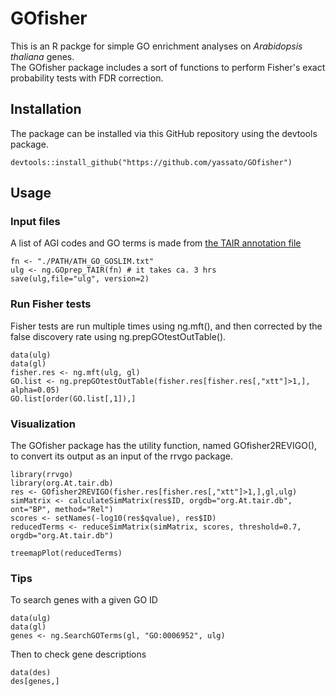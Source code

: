 # GOfisher  

This is an R packge for simple GO enrichment analyses on *Arabidopsis thaliana* genes.  
The GOfisher package includes a sort of functions to perform Fisher's exact probability tests with FDR correction.  

## Installation
The package can be installed via this GitHub repository using the devtools package.  
```
devtools::install_github("https://github.com/yassato/GOfisher")
```

## Usage

### Input files  
A list of AGI codes and GO terms is made from [the TAIR annotation file](https://www.arabidopsis.org/download_files/GO_and_PO_Annotations/Gene_Ontology_Annotations/ATH_GO_GOSLIM.txt)
```
fn <- "./PATH/ATH_GO_GOSLIM.txt"
ulg <- ng.GOprep_TAIR(fn) # it takes ca. 3 hrs
save(ulg,file="ulg", version=2)
```

### Run Fisher tests
Fisher tests are run multiple times using ng.mft(), and then corrected by the false discovery rate using ng.prepGOtestOutTable().
```
data(ulg)
data(gl)
fisher.res <- ng.mft(ulg, gl)
GO.list <- ng.prepGOtestOutTable(fisher.res[fisher.res[,"xtt"]>1,], alpha=0.05)
GO.list[order(GO.list[,1]),]
```

### Visualization
The GOfisher package has the utility function, named GOfisher2REVIGO(), to convert its output as an input of the rrvgo package.
```
library(rrvgo)
library(org.At.tair.db)
res <- GOfisher2REVIGO(fisher.res[fisher.res[,"xtt"]>1,],gl,ulg)
simMatrix <- calculateSimMatrix(res$ID, orgdb="org.At.tair.db", ont="BP", method="Rel")
scores <- setNames(-log10(res$qvalue), res$ID)
reducedTerms <- reduceSimMatrix(simMatrix, scores, threshold=0.7, orgdb="org.At.tair.db")

treemapPlot(reducedTerms)
```

### Tips  
To search genes with a given GO ID  
```
data(ulg)
data(gl)
genes <- ng.SearchGOTerms(gl, "GO:0006952", ulg)
```

Then to check gene descriptions  
```
data(des)
des[genes,]
```
